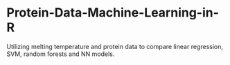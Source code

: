 # Protein-Data-Machine-Learning-in-R
Utilizing melting temperature and protein data to compare linear regression, SVM, random forests and NN models. 
